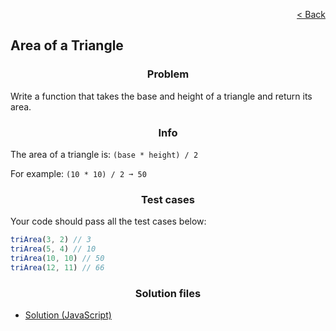 <p align="right">
  <a href="../home.md">< Back</a>
</p>

<h2>Area of a Triangle</h2>

<h3 align="center">Problem</h3>

<p>Write a function that takes the base and height of a triangle and return its area.</p>

<h3 align="center">Info</h3>

<p>The area of a triangle is: <code>(base * height) / 2</code></p>

<p>For example: <code>(10 * 10) / 2 ➞ 50</code></p>

<h3 align="center">Test cases</h3>

<p>Your code should pass all the test cases below:</p>

```js
triArea(3, 2) // 3
triArea(5, 4) // 10
triArea(10, 10) // 50
triArea(12, 11) // 66
```

<h3 align="center">Solution files</h3>

- [Solution (JavaScript)](./solution.js)